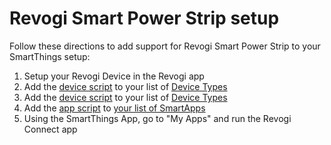 # Revogi Smart Power Strip setup

Follow these directions to add support for Revogi Smart Power Strip to your SmartThings setup:

1. Setup your Revogi Device in the Revogi app
1. Add the [device script](revogi/revogi-sps.groovy) to your list of [Device Types](https://graph.api.smartthings.com/ide/devices)
1. Add the [device script](revogi/revogi-sps-switch.groovy) to your list of [Device Types](https://graph.api.smartthings.com/ide/devices)
1. Add the [app script](revogi/revogi-connect.groovy) to [your list of SmartApps](https://graph.api.smartthings.com/ide/apps)
1. Using the SmartThings App, go to "My Apps" and run the Revogi Connect app

